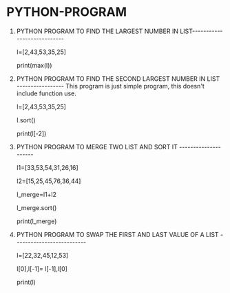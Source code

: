 # PYTHON-PROGRAM
1. PYTHON PROGRAM TO FIND THE LARGEST NUMBER IN LIST----------------------------


   l=[2,43,53,35,25]
   
   print(max(l))


2. PYTHON PROGRAM TO FIND THE SECOND LARGEST NUMBER IN LIST -----------------
   This program is just simple program, this doesn't include function use.
   
 
 
   l=[2,43,53,35,25]
   
   l.sort()
   
   print(l[-2])
   
3. PYTHON PROGRAM TO MERGE TWO LIST AND SORT IT ---------------------
   
   
   
   
    l1=[33,53,54,31,26,16]
   
    l2=[15,25,45,76,36,44]
   
    l_merge=l1+l2
   
    l_merge.sort()
   
    print(l_merge)
    
    
4.  PYTHON PROGRAM TO SWAP THE FIRST AND LAST VALUE OF A LIST --------------------------

   
   
    l=[22,32,45,12,53]
    
    l[0],l[-1]= l[-1],l[0]
    
    print(l)
    
    
   
